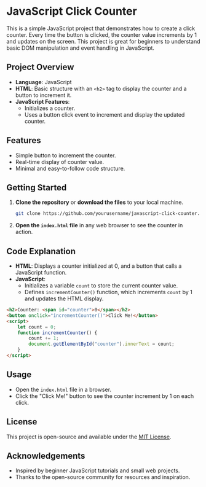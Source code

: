 # JavaScript Click Counter

This is a simple JavaScript project that demonstrates how to create a click counter. Every time the button is clicked, the counter value increments by 1 and updates on the screen. This project is great for beginners to understand basic DOM manipulation and event handling in JavaScript.

## Project Overview

- **Language**: JavaScript
- **HTML**: Basic structure with an `<h2>` tag to display the counter and a button to increment it.
- **JavaScript Features**: 
  - Initializes a counter.
  - Uses a button click event to increment and display the updated counter.
  
## Features

- Simple button to increment the counter.
- Real-time display of counter value.
- Minimal and easy-to-follow code structure.

## Getting Started

1. **Clone the repository** or **download the files** to your local machine.

    ```bash
    git clone https://github.com/yourusername/javascript-click-counter.git
    ```

2. **Open the `index.html` file** in any web browser to see the counter in action.

## Code Explanation

- **HTML**: Displays a counter initialized at 0, and a button that calls a JavaScript function.
- **JavaScript**:
  - Initializes a variable `count` to store the current counter value.
  - Defines `incrementCounter()` function, which increments `count` by 1 and updates the HTML display.

```html
<h2>Counter: <span id="counter">0</span></h2>
<button onclick="incrementCounter()">Click Me!</button>
<script>
    let count = 0;
    function incrementCounter() {
        count += 1;
        document.getElementById("counter").innerText = count;
    }
</script>
```

## Usage

- Open the `index.html` file in a browser.
- Click the "Click Me!" button to see the counter increment by 1 on each click.

## License

This project is open-source and available under the [MIT License](LICENSE).

## Acknowledgements

- Inspired by beginner JavaScript tutorials and small web projects.
- Thanks to the open-source community for resources and inspiration.
